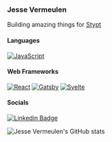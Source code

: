 ### Jesse Vermeulen

Building amazing things for [Stypt](http://stypt.nl/)

#### Languages

[![JavaScript](https://img.shields.io/badge/-JavaScript-F7DF1E?style=flat-square&logo=JavaScript&logoColor=white)](https://developer.mozilla.org/en-US/docs/Web/JavaScript)

#### Web Frameworks

[![React](https://img.shields.io/badge/-React-61DAFB?style=flat-square&logo=React&logoColor=white)](https://reactjs.org/)
[![Gatsby](https://img.shields.io/badge/-Gatsby-673399?style=flat-square&logo=Gatsby&logoColor=white)](https://gatsbyjs.org/)
[![Svelte](https://img.shields.io/badge/-Svelte-ff3e00?style=flat-square&logo=Svelte&logoColor=white)](https://svelte.dev/)

#### Socials

[![Linkedin Badge](https://img.shields.io/badge/-LinkedIn-blue?style=flat-square&logo=Linkedin&logoColor=white&link=https://www.linkedin.com/in/vermeulenjesse/)](https://www.linkedin.com/in/vermeulenjesse/)

![Jesse Vermeulen's GitHub stats](https://github-readme-stats.vercel.app/api?username=jessevermeulen&show_icons=true)
